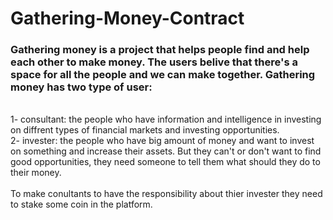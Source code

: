 # Gathering-Money-Contract

<h3>
Gathering money is a project that helps people find and help each other to make money. The users belive that there's a space for all the people and we can make together.
Gathering money has two type of user:
</h3>
<br />
1- consultant: the people who have information and intelligence in investing on diffrent types of financial markets and investing opportunities.<br />
2- invester: the people who have big amount of money and want to invest on something and increase their assets. But they can't or don't want to find good opportunities, they need someone to tell them what should they do to their money.
<br />
<br />
To make conultants to have the responsibility about thier invester they need to stake some coin in the platform.<br />

